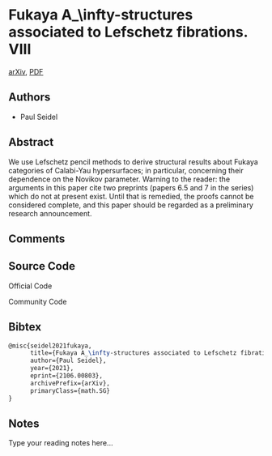 
# Fukaya A_\infty-structures associated to Lefschetz fibrations. VIII

[arXiv](https://arxiv.org/abs/2106.0803), [PDF](https://arxiv.org/pdf/2106.0803.pdf)

## Authors

- Paul Seidel

## Abstract

We use Lefschetz pencil methods to derive structural results about Fukaya categories of Calabi-Yau hypersurfaces; in particular, concerning their dependence on the Novikov parameter. Warning to the reader: the arguments in this paper cite two preprints (papers 6.5 and 7 in the series) which do not at present exist. Until that is remedied, the proofs cannot be considered complete, and this paper should be regarded as a preliminary research announcement.

## Comments



## Source Code

Official Code



Community Code



## Bibtex

```tex
@misc{seidel2021fukaya,
      title={Fukaya A_\infty-structures associated to Lefschetz fibrations. VIII}, 
      author={Paul Seidel},
      year={2021},
      eprint={2106.00803},
      archivePrefix={arXiv},
      primaryClass={math.SG}
}
```

## Notes

Type your reading notes here...

